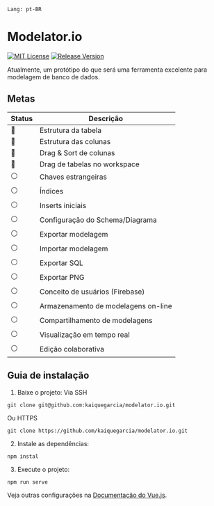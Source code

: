 `Lang: pt-BR`

# Modelator.io
[![MIT License](https://img.shields.io/badge/license-MIT-green)](./LICENSE.txt)
[![Release Version](https://img.shields.io/badge/release-apha.0.0.1-red)]()

Atualmente, um protótipo do que será uma ferramenta excelente para modelagem de banco de dados.

## Metas

| Status | Descrição |
| --- | -------- |
| 🔘 | Estrutura da tabela |
| 🔘 | Estrutura das colunas |
| 🔘 | Drag & Sort de colunas |
| 🔘 | Drag de tabelas no workspace |
| ⚪ | Chaves estrangeiras |
| ⚪ | Índices |
| ⚪ | Inserts iniciais |
| ⚪ | Configuração do Schema/Diagrama |
| ⚪ | Exportar modelagem |
| ⚪ | Importar modelagem |
| ⚪ | Exportar SQL |
| ⚪ | Exportar PNG |
| ⚪ | Conceito de usuários (Firebase) |
| ⚪ | Armazenamento de modelagens on-line |
| ⚪ | Compartilhamento de modelagens |
| ⚪ | Visualização em tempo real |
| ⚪ | Edição colaborativa |

## Guia de instalação

1. Baixe o projeto:
Via SSH
```
git clone git@github.com:kaiquegarcia/modelator.io.git
```
Ou HTTPS
```apacheconfig
git clone https://github.com/kaiquegarcia/modelator.io.git
```

2. Instale as dependências:
```
npm instal
```

3. Execute o projeto:
```
npm run serve
```

Veja outras configurações na [Documentação do Vue.js](https://cli.vuejs.org/config/).
